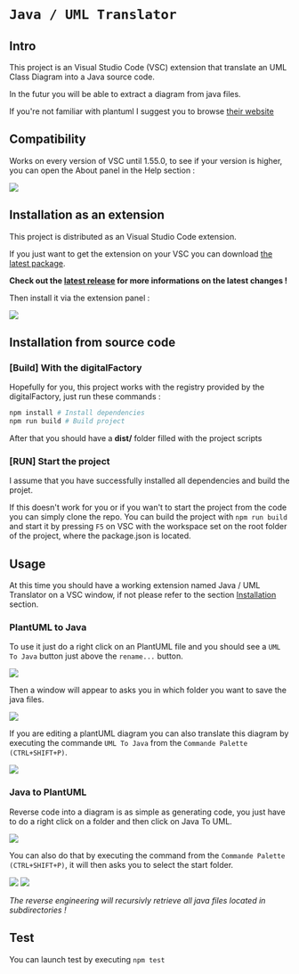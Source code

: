 # `Java / UML Translator`

## Intro

This project is an Visual Studio Code (VSC) extension that translate an UML Class Diagram into a Java source code.

In the futur you will be able to extract a diagram from java files.

If you're not familiar with plantuml I suggest you to browse [their website](https://plantuml.com/fr/)

## Compatibility

Works on every version of VSC until 1.55.0, to see if your version is higher, you can open the About panel in the Help section :

![](images/version.png)

## Installation as an extension

This project is distributed as an Visual Studio Code extension.

If you just want to get the extension on your VSC you can download [the latest package](https://github.com/ThalesGroup/lumber/javaumltranslator/-/jobs/artifacts/main/download?job=package).

**Check out the [latest release](https://github.com/ThalesGroup/lumber/javaumltranslator/-/releases/permalink/latest) for more informations on the latest changes !**

Then install it via the extension panel :

![](images/install-vsix.png)

## Installation from source code

### \[Build\] With the digitalFactory

Hopefully for you, this project works with the registry provided by the digitalFactory, just run these commands :

```sh
npm install # Install dependencies
npm run build # Build project
```

After that you should have a **dist/** folder filled with the project scripts

### \[RUN\] Start the project

I assume that you have successfully installed all dependencies and build the projet.

If this doesn't work for you or if you wan't to start the project from the code you can simply clone the repo.
You can build the project with `npm run build` and start it by pressing `F5` on VSC with the workspace set on the root folder of the project, where the package.json is located.

## Usage

At this time you should have a working extension named Java / UML Translator on a VSC window, if not please refer to the section [Installation](#installation) section.

### PlantUML to Java

To use it just do a right click on an PlantUML file and you should see a `UML To Java` button just above the `rename...` button.

![](images/umlJavaExplorer.png)

Then a window will appear to asks you in which folder you want to save the java files.

![](images/umlJavaOutFolder.png)

If you are editing a plantUML diagram you can also translate this diagram by executing the commande `UML To Java` from the `Commande Palette (CTRL+SHIFT+P)`.

![](images/umlJavaPalette.png)

### Java to PlantUML

Reverse code into a diagram is as simple as generating code, you just have to do a right click on a folder and then click on Java To UML.

![](images/javaUmlExplorer.png)

You can also do that by executing the command from the `Commande Palette (CTRL+SHIFT+P)`, it will then asks you to select the start folder.

![](images/javaUmlPalette.png)
![](images/javaUmlInputFolders.png)

_The reverse engineering will recursivly retrieve all java files located in subdirectories !_

## Test

You can launch test by executing `npm test`